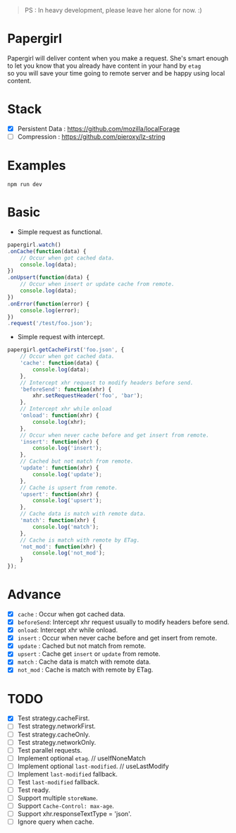 > PS : In heavy development, please leave her alone for now. :)

Papergirl
===
Papergirl will deliver content when you make a request. She's smart enough  
to let you know that you already have content in your hand by `etag`  
so you will save your time going to remote server and be happy using local content.   

Stack
===
- [x] Persistent Data : https://github.com/mozilla/localForage
- [ ] Compression : https://github.com/pieroxy/lz-string

Examples
===
```shell
npm run dev
```

Basic
===
* Simple request as functional.
```js
papergirl.watch()
.onCache(function(data) {
    // Occur when got cached data.
    console.log(data);
})
.onUpsert(function(data) {
    // Occur when insert or update cache from remote.
    console.log(data);
})
.onError(function(error) {
    console.log(error);
})
.request('/test/foo.json');
```
* Simple request with intercept.
```js
papergirl.getCacheFirst('foo.json', {
    // Occur when got cached data.
    'cache': function(data) {
        console.log(data);
    },
    // Intercept xhr request to modify headers before send.
    'beforeSend': function(xhr) {
        xhr.setRequestHeader('foo', 'bar');
    },
    // Intercept xhr while onload
    'onload': function(xhr) {
        console.log(xhr);
    },
    // Occur when never cache before and get insert from remote.
    'insert': function(xhr) {
        console.log('insert');
    },
    // Cached but not match from remote.
    'update': function(xhr) {
        console.log('update');
    },
    // Cache is upsert from remote.
    'upsert': function(xhr) {
        console.log('upsert');
    },
    // Cache data is match with remote data.
    'match': function(xhr) {
        console.log('match');
    },
    // Cache is match with remote by ETag.
    'not_mod': function(xhr) {
        console.log('not_mod');
    }
});
```

Advance
===
- [x] `cache` : Occur when got cached data.
- [x] `beforeSend`: Intercept xhr request usually to modify headers before send.
- [x] `onload`: Intercept xhr while onload.
- [x] `insert` : Occur when never cache before and get insert from remote.
- [x] `update` : Cached but not match from remote.
- [x] `upsert` : Cache get `insert` or `update` from remote.
- [x] `match` : Cache data is match with remote data.
- [x] `not_mod` : Cache is match with remote by ETag.

TODO
===
- [x] Test strategy.cacheFirst.
- [ ] Test strategy.networkFirst.
- [ ] Test strategy.cacheOnly.
- [ ] Test strategy.networkOnly.
- [ ] Test parallel requests.
- [ ] Implement optional `etag`. // useIfNoneMatch
- [ ] Implement optional `last-modified`. // useLastModify
- [ ] Implement `last-modified` fallback.
- [ ] Test `last-modified` fallback.
- [ ] Test ready.
- [ ] Support multiple `storeName`.
- [ ] Support `Cache-Control: max-age`.
- [ ] Support xhr.responseTextType = 'json'.
- [ ] Ignore query when cache.